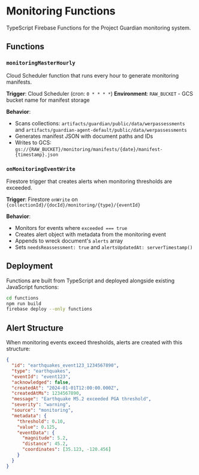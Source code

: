 # Monitoring Functions

TypeScript Firebase Functions for the Project Guardian monitoring system.

## Functions

### `monitoringMasterHourly`
Cloud Scheduler function that runs every hour to generate monitoring manifests.

**Trigger**: Cloud Scheduler (cron: `0 * * * *`)
**Environment**: `RAW_BUCKET` - GCS bucket name for manifest storage

**Behavior**:
- Scans collections: `artifacts/guardian/public/data/werpassessments` and `artifacts/guardian-agent-default/public/data/werpassessments`
- Generates manifest JSON with document paths and IDs
- Writes to GCS: `gs://{RAW_BUCKET}/monitoring/manifests/{date}/manifest-{timestamp}.json`

### `onMonitoringEventWrite`
Firestore trigger that creates alerts when monitoring thresholds are exceeded.

**Trigger**: Firestore `onWrite` on `{collectionId}/{docId}/monitoring/{type}/{eventId}`

**Behavior**:
- Monitors for events where `exceeded === true`
- Creates alert object with metadata from the monitoring event
- Appends to wreck document's `alerts` array
- Sets `needsReassessment: true` and `alertsUpdatedAt: serverTimestamp()`

## Deployment

Functions are built from TypeScript and deployed alongside existing JavaScript functions:

```bash
cd functions
npm run build
firebase deploy --only functions
```

## Alert Structure

When monitoring events exceed thresholds, alerts are created with this structure:

```json
{
  "id": "earthquakes_event123_1234567890",
  "type": "earthquakes",
  "eventId": "event123",
  "acknowledged": false,
  "createdAt": "2024-01-01T12:00:00.000Z",
  "createdAtMs": 1234567890,
  "message": "Earthquake M5.2 exceeded PGA threshold",
  "severity": "warning",
  "source": "monitoring",
  "metadata": {
    "threshold": 0.10,
    "value": 0.125,
    "eventData": {
      "magnitude": 5.2,
      "distance": 45.2,
      "coordinates": [35.123, -120.456]
    }
  }
}
```